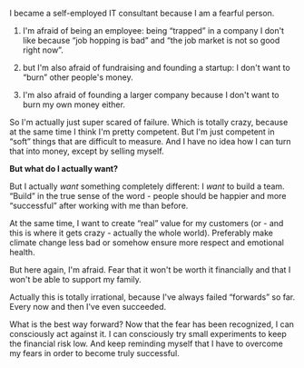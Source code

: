 I became a self-employed IT consultant because I am a fearful person.

1) I'm afraid of being an employee: being “trapped” in a company I don't like because “job hopping is bad” and “the job market is not so good right now”.
2. but I'm also afraid of fundraising and founding a startup: I don't want to “burn” other people's money.
3) I'm also afraid of founding a larger company because I don't want to burn my own money either.

So I'm actually just super scared of failure. Which is totally crazy, because at the same time I think I'm pretty competent. But I'm just competent in “soft” things that are difficult to measure. And I have no idea how I can turn that into money, except by selling myself.

**But what do I actually want?**

But I actually *want* something completely different: I *want* to build a team. “Build” in the true sense of the word - people should be happier and more “successful” after working with me than before.

At the same time, I want to create “real” value for my customers (or - and this is where it gets crazy - actually the whole world). Preferably make climate change less bad or somehow ensure more respect and emotional health.

But here again, I'm afraid. Fear that it won't be worth it financially and that I won't be able to support my family.

Actually this is totally irrational, because I've always failed “forwards” so far. Every now and then I've even succeeded.

What is the best way forward?
Now that the fear has been recognized, I can consciously act against it. I can consciously try small experiments to keep the financial risk low. 
And keep reminding myself that I have to overcome my fears in order to become truly successful.